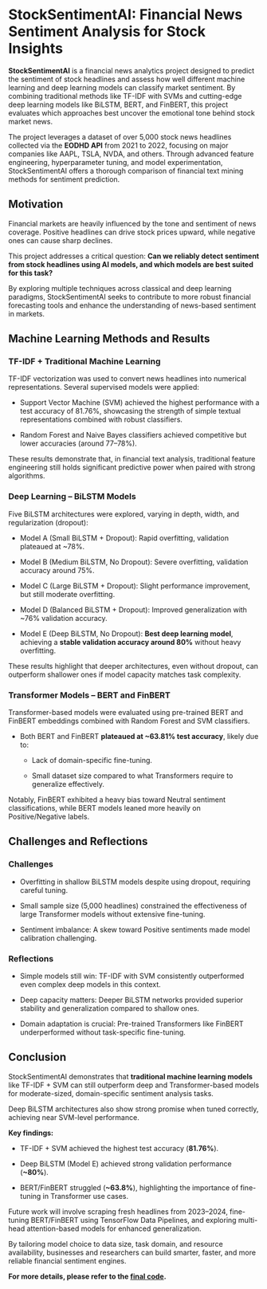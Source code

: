 # StockSentimentAI: Financial News Sentiment Analysis for Stock Insights

**StockSentimentAI** is a financial news analytics project designed to predict the sentiment of stock headlines and assess how well different machine learning and deep learning models can classify market sentiment. By combining traditional methods like TF-IDF with SVMs and cutting-edge deep learning models like BiLSTM, BERT, and FinBERT, this project evaluates which approaches best uncover the emotional tone behind stock market news.

The project leverages a dataset of over 5,000 stock news headlines collected via the **EODHD API** from 2021 to 2022, focusing on major companies like AAPL, TSLA, NVDA, and others. Through advanced feature engineering, hyperparameter tuning, and model experimentation, StockSentimentAI offers a thorough comparison of financial text mining methods for sentiment prediction.

## Motivation

Financial markets are heavily influenced by the tone and sentiment of news coverage. Positive headlines can drive stock prices upward, while negative ones can cause sharp declines.

This project addresses a critical question: **Can we reliably detect sentiment from stock headlines using AI models, and which models are best suited for this task?**

By exploring multiple techniques across classical and deep learning paradigms, StockSentimentAI seeks to contribute to more robust financial forecasting tools and enhance the understanding of news-based sentiment in markets.

## Machine Learning Methods and Results

### TF-IDF + Traditional Machine Learning

TF-IDF vectorization was used to convert news headlines into numerical representations. Several supervised models were applied:

- Support Vector Machine (SVM) achieved the highest performance with a test accuracy of 81.76%, showcasing the strength of simple textual representations combined with robust classifiers.

- Random Forest and Naive Bayes classifiers achieved competitive but lower accuracies (around 77–78%).

These results demonstrate that, in financial text analysis, traditional feature engineering still holds significant predictive power when paired with strong algorithms.

### Deep Learning – BiLSTM Models
Five BiLSTM architectures were explored, varying in depth, width, and regularization (dropout):

- Model A (Small BiLSTM + Dropout): Rapid overfitting, validation plateaued at ~78%.

- Model B (Medium BiLSTM, No Dropout): Severe overfitting, validation accuracy around 75%.

- Model C (Large BiLSTM + Dropout): Slight performance improvement, but still moderate overfitting.

- Model D (Balanced BiLSTM + Dropout): Improved generalization with ~76% validation accuracy.

- Model E (Deep BiLSTM, No Dropout): **Best deep learning model**, achieving a **stable validation accuracy around 80%** without heavy overfitting.

These results highlight that deeper architectures, even without dropout, can outperform shallower ones if model capacity matches task complexity.

### Transformer Models – BERT and FinBERT
Transformer-based models were evaluated using pre-trained BERT and FinBERT embeddings combined with Random Forest and SVM classifiers.

- Both BERT and FinBERT **plateaued at ~63.81% test accuracy**, likely due to:

  - Lack of domain-specific fine-tuning.
  
  - Small dataset size compared to what Transformers require to generalize effectively.

Notably, FinBERT exhibited a heavy bias toward Neutral sentiment classifications, while BERT models leaned more heavily on Positive/Negative labels.

## Challenges and Reflections

### Challenges
- Overfitting in shallow BiLSTM models despite using dropout, requiring careful tuning.

- Small sample size (5,000 headlines) constrained the effectiveness of large Transformer models without extensive fine-tuning.

- Sentiment imbalance: A skew toward Positive sentiments made model calibration challenging.

### Reflections
- Simple models still win: TF-IDF with SVM consistently outperformed even complex deep models in this context.

- Deep capacity matters: Deeper BiLSTM networks provided superior stability and generalization compared to shallow ones.

- Domain adaptation is crucial: Pre-trained Transformers like FinBERT underperformed without task-specific fine-tuning.

## Conclusion

StockSentimentAI demonstrates that **traditional machine learning models** like TF-IDF + SVM can still outperform deep and Transformer-based models for moderate-sized, domain-specific sentiment analysis tasks.

Deep BiLSTM architectures also show strong promise when tuned correctly, achieving near SVM-level performance.

**Key findings:**
- TF-IDF + SVM achieved the highest test accuracy (**81.76%**).

- Deep BiLSTM (Model E) achieved strong validation performance (**~80%**).

- BERT/FinBERT struggled (**~63.8%**), highlighting the importance of fine-tuning in Transformer use cases.

Future work will involve scraping fresh headlines from 2023–2024, fine-tuning BERT/FinBERT using TensorFlow Data Pipelines, and exploring multi-head attention-based models for enhanced generalization.

By tailoring model choice to data size, task domain, and resource availability, businesses and researchers can build smarter, faster, and more reliable financial sentiment engines.

**For more details, please refer to the [final code](new_headlines_with_the_single_headlines_datasets.py).**
